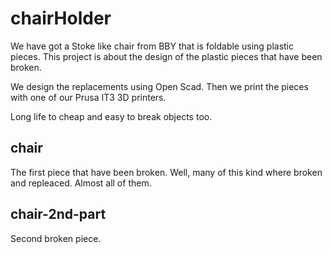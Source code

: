 # chairHolder

We have got a Stoke like chair from BBY that is foldable using plastic pieces. This project is about the design of the plastic pieces that have been broken.

We design the replacements using Open Scad. Then we print the pieces with one of our Prusa IT3 3D printers.

Long life to cheap and easy to break objects too.

## chair

The first piece that have been broken. Well, many of this kind where broken and repleaced. Almost all of them.

## chair-2nd-part

Second broken piece.
